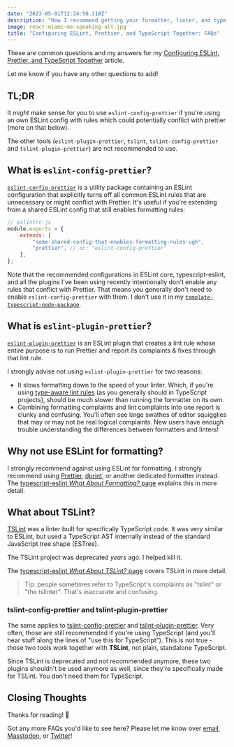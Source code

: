 ```yaml
---
date: "2023-05-01T12:34:56.118Z"
description: "How I recommend getting your formatter, linter, and type checker to play together nicely."
image: react-miami-me-speaking-alt.jpg
title: "Configuring ESLint, Prettier, and TypeScript Together: FAQs"
---
```


These are common questions and my answers for my [Configuring ESLint, Prettier, and TypeScript Together](../configuring-eslint-prettier-and-typescript-together) article.

Let me know if you have any other questions to add!

## TL;DR

It _might_ make sense for you to use `eslint-config-prettier` if you're using an own ESLint config with rules which could potentially conflict with prettier (more on that below).

The other tools (`eslint-plugin-prettier`, `tslint`, `tslint-config-prettier` and `tslint-plugin-prettier`) are not recommended to use.

## What is `eslint-config-prettier`?

[`eslint-config-prettier`](https://www.npmjs.com/package/eslint-config-prettier) is a utility package containing an ESLint configuration that explicitly turns off all common ESLint rules that are unnecessary or might conflict with Prettier.
It's useful if you're extending from a shared ESLint config that still enables formatting rules:

```js
// eslintrc.js
module.exports = {
    extends: [
        "some-shared-config-that-enables-formatting-rules-ugh",
        "prettier", // or: "eslint-config-prettier"
    ],
};
```

Note that the recommended configurations in ESLint core, typescript-eslint, and all the plugins I've been using recently intentionally don't enable any rules that conflict with Prettier.
That means you generally don't need to enable `eslint-config-prettier` with them.
I don't use it in my [`template-typescript-node-package`](https://github.com/JoshuaKGoldberg/template-typescript-node-package).

## What is `eslint-plugin-prettier`?

[`eslint-plugin-prettier`](https://www.npmjs.com/package/eslint-plugin-prettier) is an ESLint plugin that creates a lint rule whose entire purpose is to run Prettier and report its complaints & fixes through that lint rule.

I strongly advise not using `eslint-plugin-prettier` for two reasons:

-   It slows formatting down to the speed of your linter. Which, if you're using [type-aware lint rules](https://typescript-eslint.io/linting/typed-linting) (as you generally should in TypeScript projects), should be much slower than running the formatter on its own.
-   Combining formatting complaints and lint complaints into one report is clunky and confusing. You'll often see large swathes of editor squigglies that may or may not be real logical complaints. New users have enough trouble understanding the differences between formatters and linters!

## Why not use ESLint for formatting?

I strongly recommend against using ESLint for formatting.
I strongly recommend using [Prettier](https://prettier.io), [dprint](https://dprint.dev), or another dedicated formatter instead.
The [typescript-eslint _What About Formatting?_ page](https://typescript-eslint.io/linting/troubleshooting/formatting) explains this in more detail.

## What about TSLint?

[TSLint](https://palantir.github.io/tslint) was a linter built for specifically TypeScript code.
It was very similar to ESLint, but used a TypeScript AST internally instead of the standard JavaScript tree shape (ESTree).

The TSLint project was deprecated _years_ ago.
I helped kill it.

The [typescript-eslint _What About TSLint?_ page](https://typescript-eslint.io/linting/troubleshooting/tslint) covers TSLint in more detail.

> Tip: people sometimes refer to TypeScript's complaints as "tslint" or "the tslinter".
> That's inaccurate and confusing.

### tslint-config-prettier and tslint-plugin-prettier

The same applies to [tslint-config-prettier](https://github.com/prettier/tslint-config-prettier) and [tslint-plugin-prettier](https://github.com/prettier/tslint-plugin-prettier). Very often, those are still recommended if you're using TypeScript (and you'll hear stuff along the lines of "use this for TypeScript"). This is not true - those two tools work together with **TSLint**, not plain, standalone TypeScript.

Since TSLint is deprecated and not recommended anymore, these two plugins shouldn't be used anymore as well, since they're specifically made for TSLint. You don't need them for TypeScript.

## Closing Thoughts

Thanks for reading! 💖

Got any more FAQs you'd like to see here?
Please let me know over [email](mailto:blog@joshuakgoldberg.com), [Masstodon](https://fosstodon.org/@JoshuaKGoldberg), or [Twitter](https://twitter.com/JoshuaKGoldberg)!
